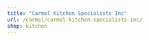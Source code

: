 ```yaml
---
title: "Carmel Kitchen Specialists Inc"
url: /carmel/carmel-kitchen-specialists-inc/
shop: kitchen
---
```

